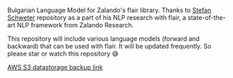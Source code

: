 Bulgarian Language Model for Zalando's flair library.
Thanks to [Stefan Schweter](https://github.com/stefan-it) repository as a part of his NLP research with flair, a state-of-the-art NLP framework from Zalando Research.

This repository will include various language models (forward and backward) that can be used with flair. It will be updated frequently. So please star or watch this repository 😅


[AWS S3 datastorage backup link](https://s3.eu-central-1.amazonaws.com/daneda.com/models/NLP/lm-bg-small-forward_backward-v0.1.pt.zip) 
